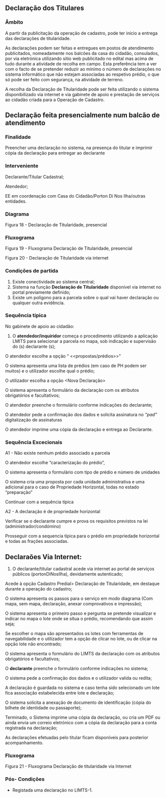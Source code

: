 ## Declaração dos Titulares

### Âmbito

A partir da publicitação da operação de cadastro, pode ter início a entrega das declarações de titularidade.

As declarações podem ser feitas e entregues em postos de atendimento publicitados, nomeadamente nos balcões da casa do cidadão, consulados, por via eletrónica utilizando sitio web publicitado no edital mas acima de tudo durante a atividade de recolha em campo. Esta preferência tem a ver com o facto de se pretender reduzir ao mínimo o número de declarações no sistema informático que não estejam associadas ao respetivo prédio, o que só pode ser feito com segurança, na atividade de terreno.

A recolha da Declaração de Titularidade pode ser feita utilizando o sistema disponibilizado via internet e via gabinete de apoio e prestação de serviços ao cidadão criada para a Operação de Cadastro.

## Declaração feita presencialmente num balcão de atendimento

### Finalidade

Preencher uma declaração no sistema, na presença do titular e imprimir cópia da declaração para entregar ao declarante

### Interveniente

Declarante/Titular Cadastral;

Atendedor;

EE em coordenação com Casa do Cidadão/Porton Di Nos Ilha/outras entidades.

### Diagrama

Figura 18 - Declaração de Titularidade, presencial

### Fluxograma

Figura 19 - Fluxograma Declaração de Titularidade, presencial

Figura 20 - Declaração de Titularidade via internet

### Condições de partida

1. Existe conectividade ao sistema central;
2. Sistema na função **Declaração de Titularidade** disponível via internet no portal previamente definido;
3. Existe um polígono para a parcela sobre o qual vai haver declaração ou qualquer outra evidência.

### Sequência típica

No gabinete de apoio ao cidadão:

1. O **atendedor/inquiridor** começa o procedimento utilizando a aplicação LMITS para selecionar a parcela no mapa, sob indicação e supervisão do \(s\) declarante \(s\);

O atendedor escolhe a opção “ &lt;&lt;propostas/prédios&gt;&gt;”

O sistema apresenta uma lista de prédios \(em caso de PH podem ser muitos\) e o utilizador escolhe qual o prédio;

O utilizador escolha a opção &lt;Nova Declaração&gt;

O sistema apresenta o formulário da declaração com os atributos obrigatórios e facultativos;

O atendedor preenche o formulário conforme indicações do declarante;

O atendedor pede a confirmação dos dados e solicita assinatura no _“pad”_ digitalização de assinaturas

O atendedor imprime uma cópia da declaração e entrega ao Declarante.

### Sequência Excecionais

A1 - Não existe nenhum prédio associado a parcela

O atendedor escolhe “caracterização do prédio”,

O sistema apresenta o formulário com tipo de prédio e número de unidades

O sistema cria uma proposta por cada unidade administrativa e uma adicional para o caso de Propriedade Horizontal, todas no estado “preparação”

Continuar com a sequência típica

A2 - A declaração é de propriedade horizontal

Verificar se o declarante cumpre e prova os requisitos previstos na lei \(administrador/condómino\)

Prosseguir com a sequencia típica para o prédio em propriedade horizontal e todas as frações associadas.

## Declaraões Via Internet:

1. O declarante/titular cadastral acede via internet ao portal de serviços públicos \(portonDiNosIlha\), devidamente autenticado;

Acede à opção Cadastro Predial&gt; Declaração de Titularidade, em destaque durante a operação do cadastro;

O sistema apresenta os passos para o serviço em modo diagrama \(Com mapa, sem mapa, declaração, anexar comprovativos e impressão\);

O sistema apresenta o primeiro passo e pergunta se pretende visualizar e indicar no mapa o lote onde se situa o prédio, recomendando que assim seja;

Se escolher o mapa são apresentados os lotes com ferramentas de navegabilidade e o utilizador tem a opção de clicar no lote, ou de clicar na opção lote não encontrado;

O sistema apresenta o formulário do LIMTS da declaração com os atributos obrigatórios e facultativos;

O **declarante** preenche o formulário conforme indicações no sistema;

O sistema pede a confirmação dos dados e o utilizador valida ou redita;

A declaração é guardada no sistema e caso tenha sido selecionado um lote fica associação estabelecida entre lote e declaração;

O sistema solicita a anexação de documento de identificação \(cópia do bilhete de identidade ou passaporte\);

Terminado, o Sistema imprime uma cópia da declaração, ou cria um PDF ou ainda envia um correio eletrónico com a cópia da declaração para a conta registrada na declaração;

As declarações efetuadas pelo titular ficam disponíveis para posterior acompanhamento.

### Fluxograma

Figura 21 - Fluxograma Declaração de titularidade via Internet

### Pós- Condições

* Registada uma declaração no LIMTS-1.



